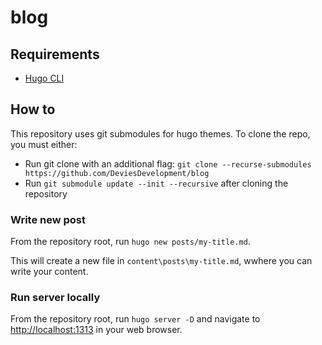 # blog

## Requirements

- [Hugo CLI](https://gohugo.io/getting-started/installing)

## How to

This repository uses git submodules for hugo themes. To clone the repo, you must either:

- Run git clone with an additional flag: `git clone --recurse-submodules https://github.com/DeviesDevelopment/blog`
- Run `git submodule update --init --recursive` after cloning the repository

### Write new post

From the repository root, run `hugo new posts/my-title.md`.

This will create a new file in `content\posts\my-title.md`, wwhere you can write your content.

### Run server locally

From the repository root, run `hugo server -D` and navigate to [http://localhost:1313](http://localhost:1313) in your web browser.

